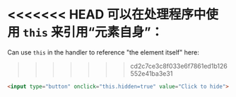 <<<<<<< HEAD
可以在处理程序中使用 `this` 来引用“元素自身”：
=======
Can use `this` in the handler to reference "the element itself" here:
>>>>>>> cd2c7ce3c8f033e6f7861ed1b126552e41ba3e31

```html run height=50
<input type="button" onclick="this.hidden=true" value="Click to hide">
```
